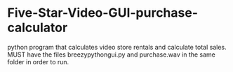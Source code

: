 # Five-Star-Video-GUI-purchase-calculator
python program that calculates video store rentals and calculate total sales. MUST have the files breezypythongui.py and purchase.wav in the same folder in order to run.

